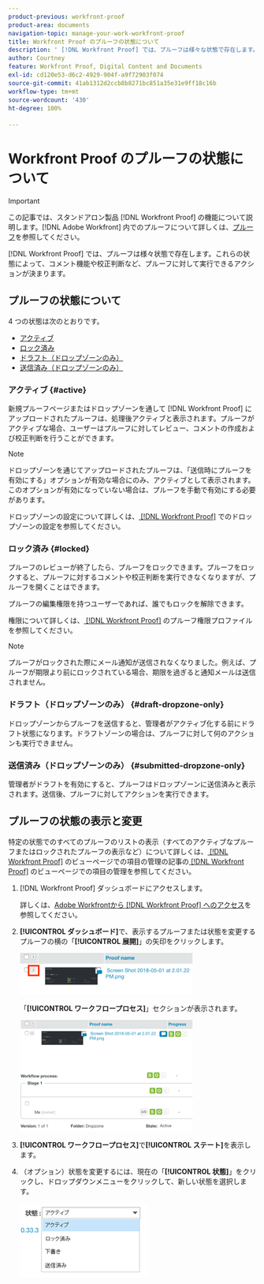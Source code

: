```yaml
---
product-previous: workfront-proof
product-area: documents
navigation-topic: manage-your-work-workfront-proof
title: Workfront Proof のプルーフの状態について
description: ' [!DNL Workfront Proof] では、プルーフは様々な状態で存在します。これらの状態によって、コメント機能や校正判断など、プルーフに対して実行できるアクションが決まります。'
author: Courtney
feature: Workfront Proof, Digital Content and Documents
exl-id: cd120e53-d6c2-4929-904f-a9f72903f074
source-git-commit: 41ab1312d2ccb8b8271bc851a35e31e9ff18c16b
workflow-type: tm+mt
source-wordcount: '430'
ht-degree: 100%

---
```


# Workfront Proof のプルーフの状態について

>[!IMPORTANT]
>
>この記事では、スタンドアロン製品 [!DNL Workfront Proof] の機能について説明します。[!DNL Adobe Workfront] 内でのプルーフについて詳しくは、[プルーフ](../../../review-and-approve-work/proofing/proofing.md)を参照してください。

[!DNL Workfront Proof] では、プルーフは様々状態で存在します。これらの状態によって、コメント機能や校正判断など、プルーフに対して実行できるアクションが決まります。

## プルーフの状態について

4 つの状態は次のとおりです。

* [アクティブ](#active)
* [ロック済み](#locked)
* [ドラフト（ドロップゾーンのみ）](#draft-dropzone-only)
* [送信済み（ドロップゾーンのみ）](#submitted-dropzone-only)

### アクティブ {#active}

新規プルーフページまたはドロップゾーンを通して [!DNL Workfront Proof] にアップロードされたプルーフは、処理後アクティブと表示されます。プルーフがアクティブな場合、ユーザーはプルーフに対してレビュー、コメントの作成および校正判断を行うことができます。

>[!NOTE]
>
>ドロップゾーンを通じてアップロードされたプルーフは、「送信時にプルーフを有効にする」オプションが有効な場合にのみ、アクティブとして表示されます。このオプションが有効になっていない場合は、プルーフを手動で有効にする必要があります。

ドロップゾーンの設定について詳しくは、[ [!DNL Workfront Proof]](../../../workfront-proof/wp-acct-admin/account-settings/configure-dropzone-in-wp.md) でのドロップゾーンの設定を参照してください。

### ロック済み {#locked}

プルーフのレビューが終了したら、プルーフをロックできます。プルーフをロックすると、プルーフに対するコメントや校正判断を実行できなくなりますが、プルーフを開くことはできます。

プルーフの編集権限を持つユーザーであれば、誰でもロックを解除できます。

権限について詳しくは、[ [!DNL Workfront Proof]](../../../workfront-proof/wp-acct-admin/account-settings/proof-perm-profiles-in-wp.md) のプルーフ権限プロファイルを参照してください。

>[!NOTE]
>
>プルーフがロックされた際にメール通知が送信されなくなりました。例えば、プルーフが期限より前にロックされている場合、期限を過ぎると通知メールは送信されません。

### ドラフト（ドロップゾーンのみ） {#draft-dropzone-only}

ドロップゾーンからプルーフを送信すると、管理者がアクティブ化する前にドラフト状態になります。ドラフトゾーンの場合は、プルーフに対して何のアクションも実行できません。

### 送信済み（ドロップゾーンのみ） {#submitted-dropzone-only}

管理者がドラフトを有効にすると、プルーフはドロップゾーンに送信済みと表示されます。送信後、プルーフに対してアクションを実行できます。

## プルーフの状態の表示と変更

特定の状態でのすべてのプルーフのリストの表示（すべてのアクティブなプルーフまたはロックされたプルーフの表示など）について詳しくは、[ [!DNL Workfront Proof]](../../../workfront-proof/wp-work-proofsfiles/manage-your-work/manage-items-on-views-page.md) のビューページでの項目の管理の記事の[ [!DNL Workfront Proof]](../../../workfront-proof/wp-work-proofsfiles/manage-your-work/manage-items-on-views-page.md) のビューページでの項目の管理を参照してください。

1. [!DNL Workfront Proof] ダッシュボードにアクセスします。

   詳しくは、[Adobe Workfrontから  [!DNL Workfront Proof]  へのアクセス](../../../review-and-approve-work/proofing/managing-proofs-within-workfront/access-wf-proof-in-workfront.md)を参照してください。

1. **[!UICONTROL ダッシュボード]**&#x200B;で、表示するプルーフまたは状態を変更するプルーフの横の「**[!UICONTROL 展開]**」の矢印をクリックします。

   ![](assets/screen-shot-2018-05-02-at-11.31.29-am-350x85.png)

   「**[!UICONTROL ワークフロープロセス]**」セクションが表示されます。

   ![](assets/screen-shot-2018-05-02-at-11.33.20-am-350x226.png)

1. **[!UICONTROL ワークフロープロセス]**&#x200B;で&#x200B;**[!UICONTROL ステート]**&#x200B;を表示します。

1. （オプション）状態を変更するには、現在の「**[!UICONTROL 状態]**」をクリックし、ドロップダウンメニューをクリックして、新しい状態を選択します。

   ![](assets/screen-shot-2018-05-02-at-11.35.30-am.png)
